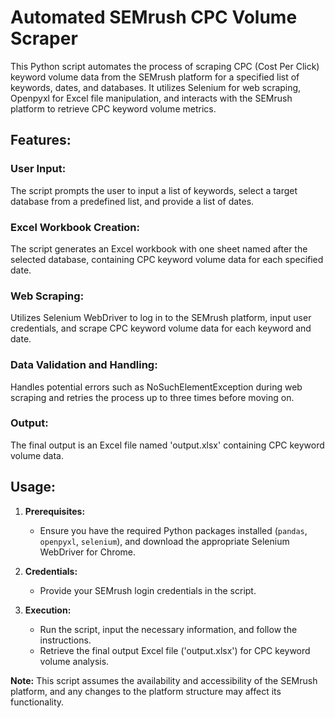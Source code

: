 # Automated SEMrush CPC Volume Scraper

This Python script automates the process of scraping CPC (Cost Per Click) keyword volume data from the SEMrush platform for a specified list of keywords, dates, and databases. It utilizes Selenium for web scraping, Openpyxl for Excel file manipulation, and interacts with the SEMrush platform to retrieve CPC keyword volume metrics.

## Features:

### User Input:

The script prompts the user to input a list of keywords, select a target database from a predefined list, and provide a list of dates.

### Excel Workbook Creation:

The script generates an Excel workbook with one sheet named after the selected database, containing CPC keyword volume data for each specified date.

### Web Scraping:

Utilizes Selenium WebDriver to log in to the SEMrush platform, input user credentials, and scrape CPC keyword volume data for each keyword and date.

### Data Validation and Handling:

Handles potential errors such as NoSuchElementException during web scraping and retries the process up to three times before moving on.

### Output:

The final output is an Excel file named 'output.xlsx' containing CPC keyword volume data.

## Usage:

1. **Prerequisites:**
   - Ensure you have the required Python packages installed (`pandas`, `openpyxl`, `selenium`), and download the appropriate Selenium WebDriver for Chrome.

2. **Credentials:**
   - Provide your SEMrush login credentials in the script.

3. **Execution:**
   - Run the script, input the necessary information, and follow the instructions. 
   - Retrieve the final output Excel file ('output.xlsx') for CPC keyword volume analysis.

**Note:** This script assumes the availability and accessibility of the SEMrush platform, and any changes to the platform structure may affect its functionality.

